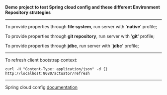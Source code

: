 **Demo project to test Spring cloud config and these different Environment Repository strategies**

---

To provide properties through **file system**, run server with '**native**' profile;

To provide properties through **git repository**, run server with '**git**' profile;

To provide properties through **jdbc**, run server with '**jdbc**' profile;

---

To refresh client bootstrap context:

`curl -H "Content-Type: application/json" -d {} http://localhost:8080/actuator/refresh`

---

Spring cloud config [documentation](https://cloud.spring.io/spring-cloud-config/reference/html/)